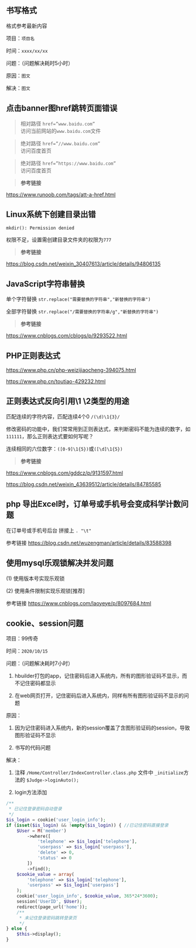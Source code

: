 ## 书写格式

格式参考最新内容

项目：`项目名`

时间：`xxxx/xx/xx`

问题：（问题解决耗时5小时）

原因：`图文`

解决：`图文`



## 点击banner图href跳转页面错误

> 相对路径 `href=”www.baidu.com”`  
>访问当前网站的`www.baidu.com`文件

> 绝对路径 `href=”//www.baidu.com”`  
>访问百度首页

> 绝对路径 `href=”https://www.baidu.com”`  
>访问百度首页



> **参考链接**

<https://www.runoob.com/tags/att-a-href.html>



## Linux系统下创建目录出错

`mkdir(): Permission denied`

权限不足，设置需创建目录文件夹的权限为`777`



> **参考链接**

<https://blog.csdn.net/weixin_30407613/article/details/94806135>



## JavaScript字符串替换

单个字符替换  `str.replace("需要替换的字符串","新替换的字符串")`

全部字符替换  `str.replace("/需要替换的字符串/g","新替换的字符串")`



> **参考链接**

<https://www.cnblogs.com/cblogs/p/9293522.html>



## PHP正则表达式

<https://www.php.cn/php-weizijiaocheng-394075.html>

<https://www.php.cn/toutiao-429232.html>



## 正则表达式反向引用\1 \2类型的用途

匹配连续的字符内容，匹配连续4个0 `/(\d)\1{3}/`

修改密码的功能中，我们常常用到正则表达式，来判断密码不能为连续的数字，如`111111`，那么正则表达式要如何写呢？

连续相同的六位数字：`([0-9]\1{5})`或`([\d]\1{5})`



> **参考链接**

<https://www.cnblogs.com/gddcz/p/9131597.html>

<https://blog.csdn.net/weixin_43639512/article/details/84785585>



## php 导出Excel时，订单号或手机号会变成科学计数问题

在订单号或手机号后台 拼接上 `. "\t"`

参考链接 https://blog.csdn.net/wuzengman/article/details/83588398



## 使用mysql乐观锁解决并发问题

(1) 使用版本号实现乐观锁

(2) 使用条件限制实现乐观锁[推荐]

参考链接 https://www.cnblogs.com/laoyeye/p/8097684.html

 

## cookie、session问题

项目：99传奇

时间：`2020/10/15`

问题：（问题解决耗时7小时）

1. hbuilder打包的app，记住密码后进入系统内，所有的图形验证码不显示，而不记住密码都显示

2. 在web网页打开，记住密码后进入系统内，同样有所有图形验证码不显示的问题



原因：

1. 因为记住密码进入系统内，新的session覆盖了含图形验证码的session，导致图形验证码不显示

2. 书写的代码问题



解决：

1. 注释 `/Home/Controller/IndexController.class.php` 文件中 `_initialize`方法的 `$Judge->loginAuto();`

2. login方法添加

```php
/**
 * 已记住登录密码自动登录
 */
$is_login = cookie('user_login_info');
if (isset($is_login) && !empty($is_login)) { //已记住密码直接登录
    $User = M('member')
        ->where([
            'telephone' => $is_login['telephone'],
            'userpass' => $is_login['userpass'],
            'delete' => 0,
            'status' => 0
        ])
        ->find();
    $cookie_value = array(
        'telephone' => $is_login['telephone'],
        'userpass' => $is_login['userpass']
    );
    cookie('user_login_info', $cookie_value, 365*24*3600);
    session('UserID', $User);
    redirect(page_url('home'));
    /**
     * 未记住登录密码跳转登录页
     */
} else {
    $this->display();
}
```

